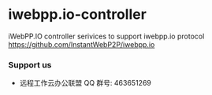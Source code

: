 # iwebpp.io-controller
iWebPP.IO controller serivices to support iwebpp.io protocol https://github.com/InstantWebP2P/iwebpp.io

### Support us

* 远程工作云办公联盟 QQ 群号: 463651269

